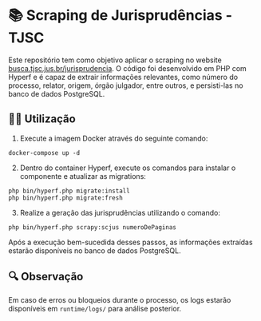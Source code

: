# 📚 Scraping de Jurisprudências - TJSC

Este repositório tem como objetivo aplicar o scraping no website [busca.tjsc.jus.br/jurisprudencia](https://busca.tjsc.jus.br/jurisprudencia). O código foi desenvolvido em PHP com Hyperf e é capaz de extrair informações relevantes, como número do processo, relator, origem, órgão julgador, entre outros, e persisti-las no banco de dados PostgreSQL.

## 👨‍💻 Utilização

1. Execute a imagem Docker através do seguinte comando:
```
docker-compose up -d
```

2. Dentro do container Hyperf, execute os comandos para instalar o componente e atualizar as migrations:
```
php bin/hyperf.php migrate:install
php bin/hyperf.php migrate:fresh
```

3. Realize a geração das jurisprudências utilizando o comando:
```
php bin/hyperf.php scrapy:scjus numeroDePaginas
```

Após a execução bem-sucedida desses passos, as informações extraídas estarão disponíveis no banco de dados PostgreSQL. 

## 🔍 Observação
Em caso de erros ou bloqueios durante o processo, os logs estarão disponíveis em `runtime/logs/` para análise posterior.
